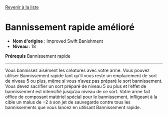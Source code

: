 [Revenir à la liste](list.md)

# Bannissement rapide amélioré

 * **Nom d'origine** : Improved Swift Banishment
 * **Niveau** : 18


<p><strong>Prérequis</strong> Bannissement rapide</p>
<hr>
<p>Vous bannissez aisément les créatures avec votre arme. Vous pouvez utiliser Bannissement rapide tant qu’il vous reste un emplacement de sort de niveau 5 ou plus, même si vous n’avez pas préparé le sort bannissement. Vous devez sacrifier un sort préparé de niveau 5 ou plus et l’effet de bannissement est intensifié jusqu’au niveau de ce sort. Votre arme fait office de composant matériel spécial pour le bannissement, infligeant à la cible un malus de −2 à son jet de sauvegarde contre tous les bannissements que vous lancez en utilisant Bannissement rapide.</p>